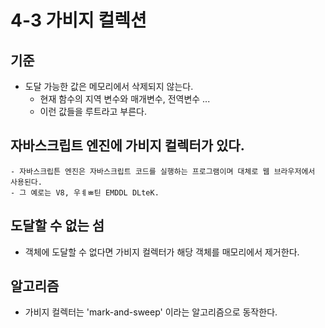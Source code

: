# 4-3 가비지 컬렉션

## 기준
- 도달 가능한 값은 메모리에서 삭제되지 않는다.
    - 현재 함수의 지역 변수와 매개변수, 전역변수 ...
    - 이런 값들을 루트라고 부른다.
    
## 자바스크립트 엔진에 가비지 컬렉터가 있다.
    - 자바스크립튼 엔진은 자바스크립트 코드를 실행하는 프로그램이며 대체로 웹 브라우저에서 사용된다.
    - 그 예로는 V8, 우ㅖㅃ틴 EMDDL DLteK.

## 도달할 수 없는 섬
- 객체에 도달할 수 없다면 가비지 컬렉터가 해당 객체를 매모리에서 제거한다.

## 알고리즘
- 가비지 컬렉터는 'mark-and-sweep' 이라는 알고리즘으로 동작한다.
